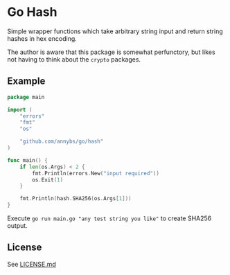 # Go Hash

Simple wrapper functions which take arbitrary string input and return string hashes in hex encoding.

The author is aware that this package is somewhat perfunctory, but likes not having to think about the `crypto` packages.

## Example

```go
package main

import (
	"errors"
	"fmt"
	"os"

	"github.com/annybs/go/hash"
)

func main() {
	if len(os.Args) < 2 {
		fmt.Println(errors.New("input required"))
		os.Exit(1)
	}

	fmt.Println(hash.SHA256(os.Args[1]))
}
```

Execute `go run main.go "any test string you like"` to create SHA256 output.

## License

See [LICENSE.md](../LICENSE.md)

